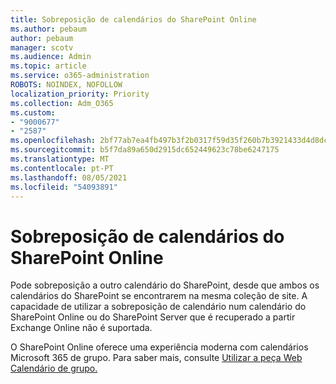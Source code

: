 ```yaml
---
title: Sobreposição de calendários do SharePoint Online
ms.author: pebaum
author: pebaum
manager: scotv
ms.audience: Admin
ms.topic: article
ms.service: o365-administration
ROBOTS: NOINDEX, NOFOLLOW
localization_priority: Priority
ms.collection: Adm_O365
ms.custom:
- "9000677"
- "2587"
ms.openlocfilehash: 2bf77ab7ea4fb497b3f2b0317f59d35f260b7b3921433d4d8dc76268db63f0f1
ms.sourcegitcommit: b5f7da89a650d2915dc652449623c78be6247175
ms.translationtype: MT
ms.contentlocale: pt-PT
ms.lasthandoff: 08/05/2021
ms.locfileid: "54093891"
---
```

# <a name="sharepoint-online-calendar-overlay"></a>Sobreposição de calendários do SharePoint Online

Pode sobreposição a outro calendário do SharePoint, desde que ambos os calendários do SharePoint se encontrarem na mesma coleção de site. A capacidade de utilizar a sobreposição de calendário num calendário do SharePoint Online ou do SharePoint Server que é recuperado a partir Exchange Online não é suportada.

O SharePoint Online oferece uma experiência moderna com calendários Microsoft 365 de grupo. Para saber mais, consulte [Utilizar a peça Web Calendário de grupo.](https://support.microsoft.com/en-us/office/use-the-group-calendar-web-part-eaf3c04d-5699-48cb-8b5e-3caa887d51ce)
